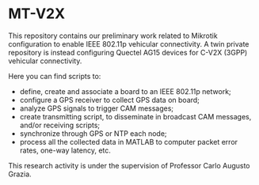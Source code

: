 # MT-V2X

This repository contains our preliminary work related to Mikrotik configuration to enable IEEE 802.11p vehicular connectivity.
A twin private repository is instead configuring Quectel AG15 devices for C-V2X (3GPP) vehicular connectivity.

Here you can find scripts to:
- define, create and associate a board to an IEEE 802.11p network;
- configure a GPS receiver to collect GPS data on board;
- analyze GPS signals to trigger CAM messages;
- create transmitting script, to disseminate in broadcast CAM messages, and/or receiving scripts;
- synchronize through GPS or NTP each node;
- process all the collected data in MATLAB to computer packet error rates, one-way latency, etc.

This research activity is under the supervision of Professor Carlo Augusto Grazia.
